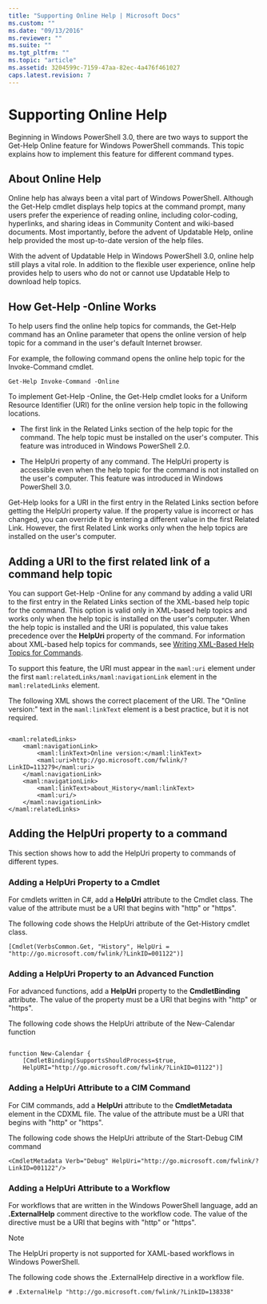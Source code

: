 ```yaml
---
title: "Supporting Online Help | Microsoft Docs"
ms.custom: ""
ms.date: "09/13/2016"
ms.reviewer: ""
ms.suite: ""
ms.tgt_pltfrm: ""
ms.topic: "article"
ms.assetid: 3204599c-7159-47aa-82ec-4a476f461027
caps.latest.revision: 7
---
```

# Supporting Online Help
Beginning in Windows PowerShell 3.0, there are two ways to support the Get-Help Online feature for Windows PowerShell commands. This topic explains how to implement this feature for different command types.

## About Online Help
 Online help has always been a vital part of Windows PowerShell. Although the Get-Help cmdlet displays help topics at the command prompt, many users prefer the experience of reading online, including color-coding, hyperlinks, and sharing ideas in Community Content and wiki-based documents. Most importantly, before the advent of Updatable Help, online help provided the most up-to-date version of the help files.

 With the advent of Updatable Help in Windows PowerShell 3.0, online help still plays a vital role. In addition to the flexible user experience, online help provides help to users who do not or cannot use Updatable Help to download help topics.

## How Get-Help -Online Works
 To help users find the online help topics for commands, the Get-Help command has an Online parameter that opens the online version of help topic for a command in the user's default Internet browser.

 For example, the following command opens the online help topic for the Invoke-Command cmdlet.

```
Get-Help Invoke-Command -Online
```

 To implement Get-Help -Online, the Get-Help cmdlet looks for a Uniform Resource Identifier (URI) for the online version help topic in the following locations.

-   The first link in the Related Links section of the help topic for the command. The help topic must be installed on the user's computer. This feature was introduced in Windows PowerShell 2.0.

-   The HelpUri property of any command. The HelpUri property is accessible even when the help topic for the command is not installed on the user's computer. This feature was introduced in Windows PowerShell 3.0.

 Get-Help looks for a URI in the first entry in the Related Links section before getting the HelpUri property value. If the property value is incorrect or has changed, you can override it by entering a different value in the first Related Link. However, the first Related Link works only when the help topics are installed on the user's computer.

## Adding a URI to the first related link of a command help topic
 You can support Get-Help -Online for any command by adding a valid URI to the first entry in the Related Links section of the XML-based help topic for the command. This option is valid only in XML-based help topics and works only when the help topic is installed on the user's computer. When the help topic is installed and the URI is populated, this value takes precedence over the **HelpUri** property of the command. For information about XML-based help topics for commands, see [Writing XML-Based Help Topics for Commands](../help/writing-xml-based-help-topics-for-commands.md).

 To support this feature, the URI must appear in the `maml:uri` element under the first `maml:relatedLinks/maml:navigationLink` element in the `maml:relatedLinks` element.

 The following XML shows the correct placement of the URI. The "Online version:" text in the `maml:linkText` element is a best practice, but it is not required.

```

<maml:relatedLinks>
    <maml:navigationLink>
        <maml:linkText>Online version:</maml:linkText>
        <maml:uri>http://go.microsoft.com/fwlink/?LinkID=113279</maml:uri>
    </maml:navigationLink>
    <maml:navigationLink>
        <maml:linkText>about_History</maml:linkText>
        <maml:uri/>
    </maml:navigationLink>
</maml:relatedLinks>
```

## Adding the HelpUri property to a command
 This section shows how to add the HelpUri property to commands of different types.

### Adding a HelpUri Property to a Cmdlet
 For cmdlets written in C#, add a **HelpUri** attribute to the Cmdlet class. The value of the attribute must be a URI that begins with "http" or "https".

 The following code shows the HelpUri attribute of the Get-History cmdlet class.

```
[Cmdlet(VerbsCommon.Get, "History", HelpUri = "http://go.microsoft.com/fwlink/?LinkID=001122")]
```

### Adding a HelpUri Property to an Advanced Function
 For advanced functions, add a **HelpUri** property to the **CmdletBinding** attribute. The value of the property must be a URI that begins with "http" or "https".

 The following code shows the HelpUri attribute of the New-Calendar function

```

function New-Calendar {
    [CmdletBinding(SupportsShouldProcess=$true,
    HelpURI="http://go.microsoft.com/fwlink/?LinkID=01122")]
```

### Adding a HelpUri Attribute to a CIM Command
 For CIM commands, add a **HelpUri** attribute to the **CmdletMetadata** element in the CDXML file. The value of the attribute must be a URI that begins with "http" or "https".

 The following code shows the HelpUri attribute of the Start-Debug CIM command

```
<CmdletMetadata Verb="Debug" HelpUri="http://go.microsoft.com/fwlink/?LinkID=001122"/>
```

### Adding a HelpUri Attribute to a Workflow
 For workflows that are written in the Windows PowerShell language, add an **.ExternalHelp** comment directive to the workflow code. The value of the directive must be a URI that begins with "http" or "https".

> [!NOTE]
>  The HelpUri property is not supported for XAML-based workflows in Windows PowerShell.

 The following code shows the .ExternalHelp directive in a workflow file.

```
# .ExternalHelp "http://go.microsoft.com/fwlink/?LinkID=138338"
```
